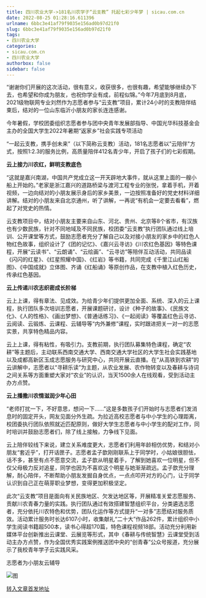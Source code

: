 ```yaml
---
title: 四川农业大学->181名川农学子“云支教” 托起七彩少年梦 | sicau.com.cn
date: 2022-08-25 01:28:16.611396
urlname: 6bbc3e41af79f9035e156ad0b97d21f0
slug: 6bbc3e41af79f9035e156ad0b97d21f0
tags: 
- 四川农业大学
categories:
- sicau.com.cn
- 四川农业大学
authorbox: false
sidebar: false
---
```

“谢谢你们开展的这次活动，很有意义，收获很多，也很有趣，希望能够继续办下去，也希望和你成为朋友，也祝你学业有成，前程似锦。”今年7月底到8月底，2021级物联网专业刘然作为志愿者参与“云支教”项目，累计24小时的支教陪伴结束后，结对的一位山东临沂小朋友的家长连连感谢。

今年暑假，学校团委组织志愿者参与团中央青年发展部指导、中国光华科技基金会主办的全国大学生2022年暑期“返家乡”社会实践专项活动
<!--more-->
“一起云支教，携手创未来”（以下简称云支教）活动，181名志愿者以”云陪伴"方式，按照1:2.3的服务比例，高质量陪伴412名青少年，开启了孩子们的七彩假期。

**云上接力川农红，鲜明支教底色**

“这就是嘉兴南湖，中国共产党成立这一开天辟地大事件，就从这里上面的一艘小船上开始的。”老家是浙江嘉兴的道路桥梁与渡河工程专业的张悦，拿着手机，开着视频，一边向结对的小朋友展示身后的家乡美景，一边按照准备好的党史材料详细讲解。结对的小朋友来自北京通州，听了讲解，一再说“有机会一定要去看看”，燃起了对党史的热情。

云支教项目中，结对小朋友主要来自山东、河北、贵州、北京等8个省市，有汉族也有少数民族，针对不同地域及不同民族，校团委“云支教”执行团队通过线上培训、公开课堂等方式，鼓励志愿者充分了解自己以及对接小朋友的家乡中的红色人物红色故事，组织设计了《团的记忆》、《嘉兴云寻访》《川农红色基因》等特色课程，开展“云读书”、“云朗诵”、“云绘画”、“云寻访”等陪伴互动活动，共同品读《闪闪的红星》、《红星照耀中国》、《红岩》等书籍，共同完成《千里江山红船图》、《中国成就》立体图、齐诵《红船诵》等原创作品，在支教中植入红色历史，传承红色基因。

**云上传递川农志织密成长阶梯**

云上上课，得有章法、见成效。为给青少年们提供更加全面、系统、深入的云上课程，执行团队多次培训志愿者，开展课题研讨，设计《种子的故事》、《民族文化》、《人的性格》、《画出梦想》、《普通话练习》、《一起阅读》等覆盖红色云寻访、云阅读、云锻炼、云课程、云辅导等“内外兼修”课程，实时跟进把关一对一的志愿实景，共享特色精品内容。

云上上课，得有粘性，有吸引力。支教前期，执行团队募集特色课程，确定“农耕”等主题后，主动联系西南交通大学、西南交通大学社区的大学生社会实践基地以及成都高新区玉成志愿服务与研究中心，共同开展云直播。在“从高铁到农耕”的云讲解中，志愿者以“寻耕乐读”为主题，从农业发展、农作物转变以及春耕与诗词之间关系等方面重塑大家对“农业”的认识，当天1500余人在线观看，受到活动主办方点赞。

**云上播撒川农情滋润少年心田**

“老师打扰一下，不好意思，想问一下……”这是多数孩子们开始时与志愿者们发消息时的固定开头，网友见面分外生疏。为拉近高校志愿者与中小学生的心理距离，校团委执行团队依照就近匹配原则，做好大学生志愿者与中小学生的配对工作，同时培训并鼓励志愿者们，除了线上接触，力争线下见面。

云上陪伴较线下来说，建立关系难度更大，志愿者们利用年龄相仿优势，和结对小朋友“套近乎”，打开话匣子。志愿者孟子歆刚刚联系上于同学时，小姑娘很胆怯，话不多，甚至有点不愿意交流，孟子歆从明星着手，了解到她喜欢一位明星，但不仅父母极力反对追星，同学也因为不喜欢这个明星与她渐渐疏远。孟子歆充分理解，耐心陪伴，不断帮助小朋友发掘自身优点，一点点叩开对方的心门，让于同学认识到自己正在萌芽职业梦想，变得更加积极坚定。

此次“云支教”项目是面向有关民族地区、欠发达地区等，开展精准关爱志愿服务、贡献川农青春力量的实践。执行团队通过有效搭建智慧组织平台，分类遴选志愿者，充分依托川农特色和优势，团队化运作等方式提升“一对多”志愿结对服务质效。活动累计服务时长达6107小时，收集献礼“二十大”作品262件，累计组织中小学生阅读书籍超500本，读书心得超170篇，特色课程视频18部。活动充分利用新媒体平台创新推出云课堂、云展览等形式，其中《春耕与传统智慧》云课堂受到活动主办方点赞，作为全国优秀实践案例推送团中央的“创青春”公众号报道，充分展示了我校青年学子云实践风采。

志愿者为小朋友云辅导

![图](https://news.sicau.edu.cn/__local/8/AA/87/7293FAC5674E4996CAD0D576F5D_78662148_E0B6.jpg)

[转入文章首发地址](https://news.sicau.edu.cn/info/1078/69217.htm)